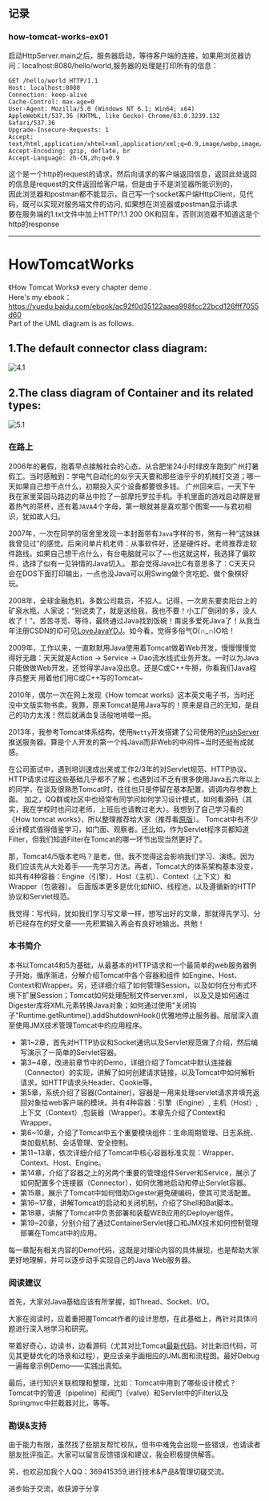 ## 记录
### how-tomcat-works-ex01
  启动HttpServer.main之后，服务器启动，等待客户端的连接，如果用浏览器访问：localhost:8080/hello/world,服务器的处理是打印所有的信息：
```  
GET /hello/world HTTP/1.1
Host: localhost:8080
Connection: keep-alive
Cache-Control: max-age=0
User-Agent: Mozilla/5.0 (Windows NT 6.1; Win64; x64) AppleWebKit/537.36 (KHTML, like Gecko) Chrome/63.0.3239.132 Safari/537.36
Upgrade-Insecure-Requests: 1
Accept: text/html,application/xhtml+xml,application/xml;q=0.9,image/webp,image/apng,*/*;q=0.8
Accept-Encoding: gzip, deflate, br
Accept-Language: zh-CN,zh;q=0.9
```
这个是一个http的request的请求，然后向请求的客户端返回信息，返回此处返回的信息是request的文件返回给客户端，但是由于不是浏览器所能识别的，\
因此浏览器和postman都不能显示，自己写一个socket客户端HttpClient，见代码，既可以实现对服务端文件的访问, 如果想在浏览器或postman显示请求 \
要在服务端的1.txt文件中加上HTTP/1.1  200  OK和回车，否则浏览器不知道这是个http的response







----------------------------------------------------------------------------------------------------------------------------

# HowTomcatWorks
《How Tomcat Works》 every chapter demo .
<br/>
Here's my ebook：https://yuedu.baidu.com/ebook/ac92f0d35122aaea998fcc22bcd126fff7055d60
<br/>
Part of the UML diagram is as follows.
<br/>
## 1.The default connector class diagram:
![4.1](https://raw.githubusercontent.com/Aresyi/HowTomcatWorks/master/doc/pic/ex4.1.jpg)
<br/>
## 2.The class diagram of Container and its related types:
![5.1](https://raw.githubusercontent.com/Aresyi/HowTomcatWorks/master/doc/pic/ex5.1.jpg)

### 在路上
2006年的暑假，抱着早点接触社会的心态，从合肥坐24小时绿皮车跑到广州打暑假工。当时感触到：学电气自动化的似乎天天要和那些油乎乎的机械打交道；哪一天如果自己想干点什么，初期投入买个设备都要很多钱。
广州回来后，一天下午我在家里菜园马路边的草丛中捡了一部摩托罗拉手机。手机里面的游戏启动屏是冒着热气的茶杯，还有着`JAVA`4个字母，第一眼就甚是喜欢那个图案——与君初相识，犹如故人归。

2007年，一次在同学的宿舍里发现一本封面带有`Java`字样的书，煞有一种“这妹妹我曾见过”的感觉。后来问单片机老师：从事软件好，还是硬件好。老师推荐走软件路线。如果自己想干点什么，有台电脑就可以了~~也这就这样，我选择了偏软件，选择了似有一见钟情的Java切入。
那会觉得Java比C有意思多了：C天天只会在DOS下面打印输出，一点也没Java可以用Swing做个贪吃蛇、做个象棋好玩。

2008年，全球金融危机，多数公司裁员，不招人。记得，一次房东要卖阳台上的矿泉水瓶，人家说：“别说卖了，就是送给我，我也不要！小工厂倒闭的多，没人收了！”。苦苦寻觅、等待，最终通过Java找到饭碗！甭说多爱死Java了！从我当年注册CSDN的ID可见[LoveJavaYDJ](http://blog.csdn.net/LoveJavaYDJ)。如今看，觉得多俗气O(∩_∩)O哈！

2009年，工作以来，一直默默用Java使用着Tomcat做着Web开发，慢慢慢慢觉得好无趣：天天就是Action -> Service -> Dao流水线式业务开发。一时以为Java只能做做Web开发，还觉得学Java没出息。还是C或C++牛掰，你看我们Java程序员整天
用着他们用C或C++写的Tomcat~

2010年，偶尔一次在网上发现《How tomcat works》这本英文电子书，当时还没中文版实物书卖。我靠，原来Tomcat是用Java写的！原来是自己的无知，是自己的功力太浅！然后就满血复活般地啃噬一把。

2013年，我参考Tomcat体系结构，使用`Netty`开发搭建了公司使用的[PushServer](https://github.com/Aresyi/pushServer)推送服务器。算是个人开发的第一个纯Java而非Web的中间件~当时还挺有成就感。

在公司面试中，遇到培训速成出来或工作2/3年的对Servlet规范、HTTP协议、HTTP请求过程这些基础几乎都不了解；也遇到过不乏有很多使用Java五六年以上的同学，在谈及很熟悉Tomcat时，往往也只是停留在基本配置，调调内存参数上面。
加之，QQ群或社区中也经常有同学问如何学习设计模式，如何看源码（其实，我在学校时也问过老师，上班后也请教过老大）。我想到了自己学习看的《How tomcat works》，所以整理推荐给大家（推荐看[原版](http://www.brainysoftware.com/)）。
Tomcat中有不少设计模式值得借鉴学习，如门面、观察者。还比如，作为Servlet程序员都知道Filter，但我们知道Filter在Tomcat的哪一环节出现当然更好了。

那，Tomcat4/5版本老吗？是老，但，我不觉得这会影响我们学习、演练。因为我们应该先从大处着手——先学习方法。再者，Tomcat大的体系架构基本没变，如共有4种容器：Engine（引擎）、Host（主机）、Context（上下文）和 Wrapper（包装器）。
后面版本更多是优化如NIO、线程池，以及遵循新的HTTP协议和Servlet规范。 

我觉得：写代码，犹如我们学习写文章一样，想写出好的文章，那就得先学习、分析已经存在的好文章——先积累输入再会有良好地输出。共勉！




### 本书简介
本书以Tomcat4和5为基础，从最基本的HTTP请求和一个最简单的web服务器例子开始，循序渐进，分解介绍Tomcat中各个容器和组件
如Engine、Host、Context和Wrapper。另，还详细介绍了如何管理Session，以及如何在分布式环境下扩展Session；Tomcat如何处理配制文件server.xml，
以及又是如何通过Digester库将XML元素转换Java对象；如何通过使用"关闭钩子"Runtime.getRuntime().addShutdownHook()优雅地停止服务器。层层深入直至使用JMX技术管理Tomcat中的应用程序。

- 第1~2章，首先对HTTP协议和Socket通讯以及Servlet规范做了介绍，然后编写演示了一简单的Servlet容器。
- 第3~4章，改进前章节中的Demo，详细介绍了Tomcat中默认连接器（Connector）的实现，讲解了如何创建请求链接，以及Tomcat中如何解析请求，如HTTP请求头Header、Cookie等。
- 第5章，系统介绍了容器(Container)，容器是一用来处理servlet请求并填充返回对象给web客户端的模块。共有4种容器：引擎（Engine）, 主机（Host）, 上下文（Context）,包装器（Wrapper）。本章先介绍了Context和Wrapper。
- 第6~10章，介绍了Tomcat中五个重要模块组件：生命周期管理、日志系统、类加载机制、会话管理、安全控制。
- 第11~13章，依次详细介绍了Tomcat中核心容器标准实现：Wrapper、Context、Host、Engine。
- 第14章，介绍了容器之上的另两个重要的管理组件Server和Service，展示了如何配置多个连接器（Connector），如何优雅地启动和停止Servlet容器。
- 第15章，展示了Tomcat中如何借助Digester避免硬编码，使其可灵活配置。
- 第16~17章，讲解Tomcat的启动和关闭机制，介绍了Shell和Bat脚本。
- 第18章，讲解了Tomcat中负责部署和装载WEB应用的Deployer组件。
- 第19~20章，分别介绍了通过ContainerServlet接口和JMX技术如何控制管理部署在Tomcat中的应用。


每一章配有相关内容的Demo代码，这既是对理论内容的具体展现，也是帮助大家更好地理解，并可以逐步动手实现自己的Java Web服务器。



### 阅读建议
首先，大家对Java基础应该有所掌握，如Thread、Socket、I/O。

大家在阅读时，应着重把握Tomcat作者的设计思想，在此基础上，再针对具体问题进行深入地学习和研究。

带着好奇心，边读书，边看源码（尤其对比Tomcat[最新代码](https://github.com/apache/tomcat)。对比新旧代码，可见其更替优化的场景和过程），更应该亲手画相应的UML图和流程图。最好Debug一遍每章示例Demo——实践出真知。

最后，进行知识关联梳理和整理，比如：Tomcat中用到了哪些设计模式？Tomcat中的管道（pipeline）和阀门（valve）和Servlet中的Filter以及Springmvc中拦截器对比，等等。



### 勘误&支持
由于能力有限，虽然找了些朋友帮忙校队，但书中难免会出现一些错误，也请读者朋友批评指正。大家可以留言反馈错误和建议，我会积极提供解答。

另，也欢迎加我个人QQ：369415359,进行技术&产品&管理切磋交流。

进步始于交流，收获源于分享
